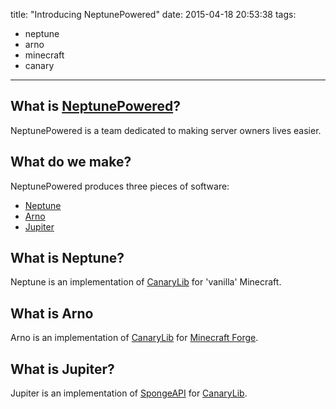 title: "Introducing NeptunePowered"
date: 2015-04-18 20:53:38
tags:
  - neptune
  - arno
  - minecraft
  - canary
---
## What is [NeptunePowered](http://www.neptunepowered.org/)?
  NeptunePowered is a team dedicated to making server owners lives easier.

## What do we make?
  NeptunePowered produces three pieces of software:
  
  - [Neptune](https://github.com/NeptunePowered/Neptune)
  - [Arno](https://github.com/NeptunePowered/Arno)
  - [Jupiter](https://github.com/NeptunePowered/Jupiter)
    
## What is Neptune?
  Neptune is an implementation of [CanaryLib](http://canarymod.net/) for 'vanilla' Minecraft.
  
## What is Arno
  Arno is an implementation of [CanaryLib](http://canarymod.net/) for [Minecraft Forge](http://www.minecraftforge.net/).
  
## What is Jupiter?
  Jupiter is an implementation of [SpongeAPI](https://www.spongepowered.org/) for [CanaryLib](http://canarymod.net/).
